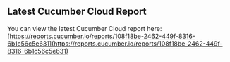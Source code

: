 ## Latest Cucumber Cloud Report
You can view the latest Cucumber Cloud report here:
[https://reports.cucumber.io/reports/108f18be-2462-449f-8316-6b1c56c5e631](https://reports.cucumber.io/reports/108f18be-2462-449f-8316-6b1c56c5e631)
